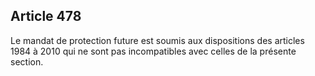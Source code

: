 Article 478
----
Le mandat de protection future est soumis aux dispositions des articles 1984 à
2010 qui ne sont pas incompatibles avec celles de la présente section.
